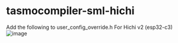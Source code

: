 # tasmocompiler-sml-hichi
Add the following to user_config_override.h
For Hichi v2 (esp32-c3)
![image](https://github.com/user-attachments/assets/5dbc8a44-824d-41b5-9327-7cfffe326e09)
